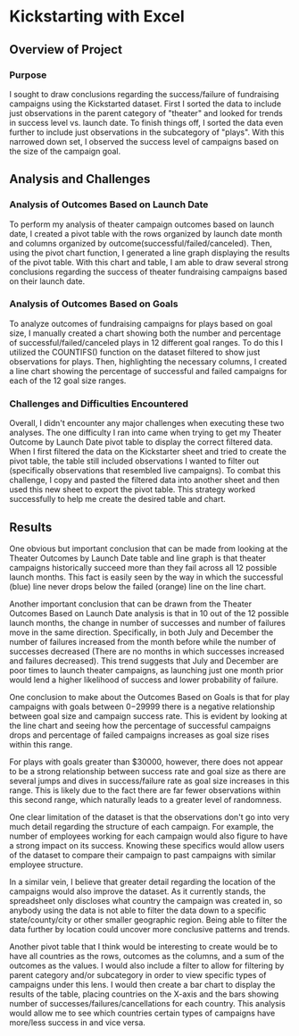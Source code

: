 # Kickstarting with Excel

## Overview of Project


### Purpose
I sought to draw conclusions regarding the success/failure of fundraising campaigns using the Kickstarted dataset. First I sorted the data to include just observations in the parent category of "theater" and looked for trends in success level vs. launch date. To finish things off, I sorted the data even further to include just observations in the subcategory of "plays". With this narrowed down set, I observed the success level of campaigns based on the size of the campaign goal.
## Analysis and Challenges

### Analysis of Outcomes Based on Launch Date
To perform my analysis of theater campaign outcomes based on launch date, I created a pivot table with the rows organized by launch date month and columns organized by outcome(successful/failed/canceled). Then, using the pivot chart function, I generated a line graph displaying the results of the pivot table. With this chart and table, I am able to draw several strong conclusions regarding the success of theater fundraising campaigns based on their launch date.
### Analysis of Outcomes Based on Goals
To analyze outcomes of fundraising campaigns for plays based on goal size, I manually created a chart showing both the number and percentage of successful/failed/canceled plays in 12 different goal ranges. To do this I utilized the COUNTIFS() function on the dataset filtered to show just observations for plays. Then, highlighting the necessary columns, I created a line chart showing the percentage of successful and failed campaigns for each of the 12 goal size ranges. 
### Challenges and Difficulties Encountered
Overall, I didn't encounter any major challenges when executing these two analyses. The one difficulty I ran into came when trying to get my Theater Outcome by Launch Date pivot table to display the correct filtered data. When I first filtered the data on the Kickstarter sheet and tried to create the pivot table, the table still included observations I wanted to filter out (specifically observations that resembled live campaigns). To combat this challenge, I copy and pasted the filtered data into another sheet and then used this new sheet to export the pivot table. This strategy worked successfully to help me create the desired table and chart.
## Results


One obvious but important conclusion that can be made from looking at the Theater Outcomes by Launch Date table and line graph is that theater campaigns historically succeed more than they fail across all 12 possible launch months. This fact is easily seen by the way in which the successful (blue) line never drops below the failed (orange) line on the line chart. 

Another important conclusion that can be drawn from the Theater Outcomes Based on Launch Date analysis is that in 10 out of the 12 possible launch months, the change in number of successes and number of failures move in the same direction. Specifically, in both July and December the number of failures increased from the month before while the number of successes decreased (There are no months in which successes increased and failures decreased). This trend suggests that July and December are poor times to launch theater campaigns, as launching just one month prior would lend a higher likelihood of success and lower probability of failure. 


One conclusion to make about the Outcomes Based on Goals is that for play campaigns with goals between $0-$29999 there is a negative relationship between goal size and campaign success rate. This is evident by looking at the line chart and seeing how the percentage of successful campaigns drops and percentage of failed campaigns increases as goal size rises within this range. 

For plays with goals greater than $30000, however, there does not appear to be a strong relationship between success rate and goal size as there are several jumps and dives in success/failure rate as goal size increases in this range. This is likely due to the fact there are far fewer observations within this second range, which naturally leads to a greater level of randomness.

One clear limitation of the dataset is that the observations don't go into very much detail regarding the structure of each campaign. For example, the number of employees working for each campaign would also figure to have a strong impact on its success. Knowing these specifics would allow users of the dataset to compare their campaign to past campaigns with similar employee structure.

In a similar vein, I believe that greater detail regarding the location of the campaigns would also improve the dataset. As it currently stands, the spreadsheet only discloses what country the campaign was created in, so anybody using the data is not able to filter the data down to a specific state/county/city or other smaller geographic region. Being able to filter the data further by location could uncover more conclusive patterns and trends. 



Another pivot table that I think would be interesting to create would be to have all countries as the rows, outcomes as the columns, and a sum of the outcomes as the values. I would also include a filter to allow for filtering by parent category and/or subcategory in order to view specific types of campaigns under this lens. I would then create a bar chart to display the results of the table, placing countries on the X-axis and the bars showing number of successes/failures/cancellations for each country. This analysis would allow me to see which countries certain types of campaigns have more/less success in and vice versa. 

